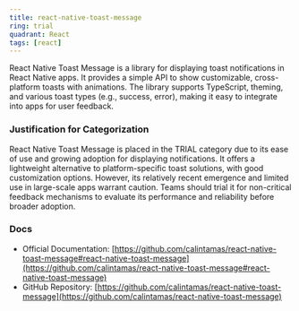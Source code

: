 ```yaml
---
title: react-native-toast-message
ring: trial
quadrant: React
tags: [react]
---
```

React Native Toast Message is a library for displaying toast notifications in React Native apps. It provides a simple API to show customizable, cross-platform toasts with animations. The library supports TypeScript, theming, and various toast types (e.g., success, error), making it easy to integrate into apps for user feedback.

### Justification for Categorization 
React Native Toast Message is placed in the TRIAL category due to its ease of use and growing adoption for displaying notifications. It offers a lightweight alternative to platform-specific toast solutions, with good customization options. However, its relatively recent emergence and limited use in large-scale apps warrant caution. Teams should trial it for non-critical feedback mechanisms to evaluate its performance and reliability before broader adoption.

### Docs 
- Official Documentation: [https://github.com/calintamas/react-native-toast-message#react-native-toast-message](https://github.com/calintamas/react-native-toast-message#react-native-toast-message)  
- GitHub Repository: [https://github.com/calintamas/react-native-toast-message](https://github.com/calintamas/react-native-toast-message)
